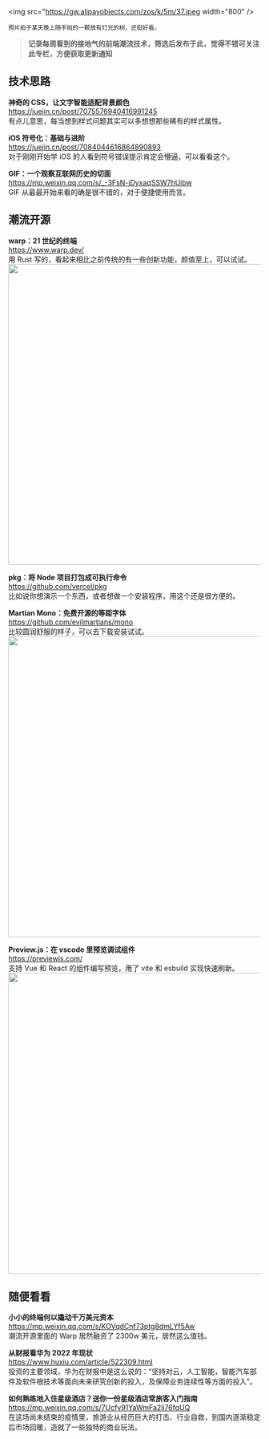 <img src="https://gw.alipayobjects.com/zos/k/5m/37.jpeg width="800" />

<small>照片拍于某天晚上随手拍的一颗放有灯光的树，还挺好看。</small>

> **记录每周看到的接地气的前端潮流技术，筛选后发布于此，觉得不错可关注此专栏，方便获取更新通知**

## 技术思路

**神奇的 CSS，让文字智能适配背景颜色**  
<https://juejin.cn/post/7075576940416991245>  
有点儿意思，每当想到样式问题其实可以多想想那些稀有的样式属性。

**iOS 符号化：基础与进阶**  
<https://juejin.cn/post/7084044616864890893>  
对于刚刚开始学 iOS 的人看到符号错误提示肯定会懵逼，可以看看这个。

**GIF：一个观察互联网历史的切面**  
<https://mp.weixin.qq.com/s/_-3FsN-jDyxaqSSW7hUibw>  
GIF 从最最开始来看的确是很不错的，对于便捷使用而言。

## 潮流开源

**warp：21 世纪的终端**  
<https://www.warp.dev/>  
用 Rust 写的，看起来相比之前传统的有一些创新功能，颜值至上，可以试试。  
<img src="https://gw.alipayobjects.com/zos/k/0w/Yg2yuf.jpg" width="600" />

**pkg：将 Node 项目打包成可执行命令**  
<https://github.com/vercel/pkg>  
比如说你想演示一个东西，或者想做一个安装程序，用这个还是很方便的。

**Martian Mono：免费开源的等距字体**  
<https://github.com/evilmartians/mono>  
比较圆润舒服的样子，可以去下载安装试试。  
<img src="https://gw.alipayobjects.com/zos/k/r1/vt7ZGu.jpg" width="600" />

**Preview.js：在 vscode 里预览调试组件**  
<https://previewjs.com/>  
支持 Vue 和 React 的组件编写预览，用了 vite 和 esbuild 实现快速刷新。  
<img src="https://gw.alipayobjects.com/zos/k/zh/y0Ygwk.jpg" width="600" />

## 随便看看

**小小的终端何以撬动千万美元资本**  
<https://mp.weixin.qq.com/s/KOVqdCnf73ptg8dmLYf5Aw>  
潮流开源里面的 Warp 居然融资了 2300w 美元，居然这么值钱。

**从财报看华为 2022 年现状**  
<https://www.huxiu.com/article/522309.html>  
投资的主要领域，华为在财报中是这么说的：“坚持对云，人工智能，智能汽车部件及软件根技术等面向未来研究创新的投入，及保障业务连续性等方面的投入”。

**如何熟练地入住星级酒店？送你一份星级酒店常旅客入门指南**  
<https://mp.weixin.qq.com/s/7Ucfy91YaWmFa2li76fqUQ>  
在这场尚未结束的疫情里，旅游业从经历巨大的打击、行业自救，到国内逐渐稳定后市场回暖，造就了一些独特的商业玩法。
